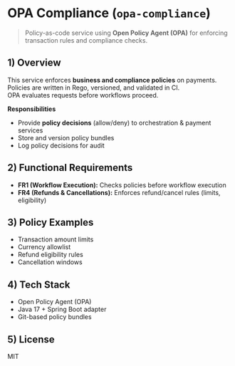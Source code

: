 # OPA Compliance (`opa-compliance`)

> Policy-as-code service using **Open Policy Agent (OPA)** for enforcing transaction rules and compliance checks.  


## 1) Overview
This service enforces **business and compliance policies** on payments.  
Policies are written in Rego, versioned, and validated in CI.  
OPA evaluates requests before workflows proceed.  

**Responsibilities**
- Provide **policy decisions** (allow/deny) to orchestration & payment services  
- Store and version policy bundles  
- Log policy decisions for audit  


## 2) Functional Requirements
- **FR1 (Workflow Execution):** Checks policies before workflow execution  
- **FR4 (Refunds & Cancellations):** Enforces refund/cancel rules (limits, eligibility)  


## 3) Policy Examples
- Transaction amount limits  
- Currency allowlist  
- Refund eligibility rules  
- Cancellation windows  


## 4) Tech Stack
- Open Policy Agent (OPA)  
- Java 17 + Spring Boot adapter  
- Git-based policy bundles  


## 5) License
MIT
